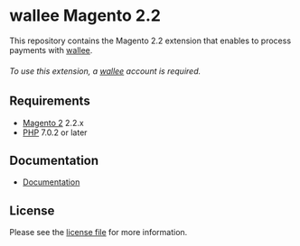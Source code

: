 # wallee Magento 2.2
This repository contains the Magento 2.2 extension that enables to process payments with [wallee](https://www.wallee.com/).

###### To use this extension, a [wallee](https://www.wallee.com/) account is required.

## Requirements

* [Magento 2](https://magento.com/) 2.2.x
* [PHP](http://php.net/) 7.0.2 or later

## Documentation

* [Documentation](https://plugin-documentation.wallee.com/wallee-payment/magento-2.2/1.0.39/docs/en/documentation.html)

## License

Please see the [license file](https://github.com/wallee-payment/magento-2.2/blob/1.0.39/LICENSE) for more information.